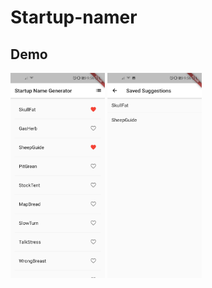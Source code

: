 # Startup-namer
## Demo  
<img src="https://github.com/ElectricGoal/Startup-namer/blob/main/img/img1.jpg" width=30% height=30%>    <img src="https://github.com/ElectricGoal/Startup-namer/blob/main/img/img2.jpg" width=30% height=30%>
